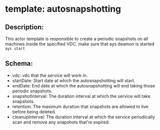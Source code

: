 # template: autosnapshotting

## Description:
This actor template is responsible to create a periodic snapshots on all machines inside the specified VDC.
make sure that ays deamon is started `ays start`

## Schema:

- vdc: vdc that the service will work in.
- startDate: Start date at which the autosnapshotting will start.
- endDate: End date at which the autosnapshotting will end taking those periodic snapshots.
- snapshotInterval: The duration interval at which the service will take snapshots.
- retention: The maximum duration that snapshots are allowed to live before being deleted.
- cleanupInterval: The duration interval at which the service periodically scan and remove any snapshots that're expired.

